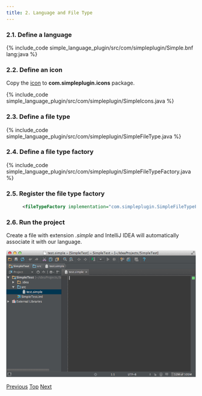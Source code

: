 ```yaml
---
title: 2. Language and File Type
---
```



### 2.1. Define a language

{% include_code simple_language_plugin/src/com/simpleplugin/Simple.bnf lang:java %}

### 2.2. Define an icon

Copy the
[icon](https://raw.githubusercontent.com/cheptsov/SimplePlugin/master/src/com/simpleplugin/icons/jar-gray.png)
to **com.simpleplugin.icons** package.

{% include_code simple_language_plugin/src/com/simpleplugin/SimpleIcons.java %}

### 2.3. Define a file type

{% include_code simple_language_plugin/src/com/simpleplugin/SimpleFileType.java %}

### 2.4. Define a file type factory

{% include_code simple_language_plugin/src/com/simpleplugin/SimpleFileTypeFactory.java %}

### 2.5. Register the file type factory

```xml
      <fileTypeFactory implementation="com.simpleplugin.SimpleFileTypeFactory"/>
```

### 2.6. Run the project

Create a file with extension *.simple*
and IntelliJ IDEA will automatically associate it with our language.

![File Type Factory](img/file_type_factory.png)

[Previous](prerequisites.md)
[Top](/tutorials/custom_language_support_tutorial.md)
[Next](grammar_and_parser.md)
